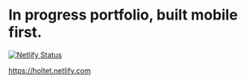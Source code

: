 # In progress portfolio, built mobile first.

[![Netlify Status](https://api.netlify.com/api/v1/badges/925db648-520d-4c1d-bebb-a001aeb802e9/deploy-status)](https://app.netlify.com/sites/holtet/deploys)

https://holtet.netlify.com
